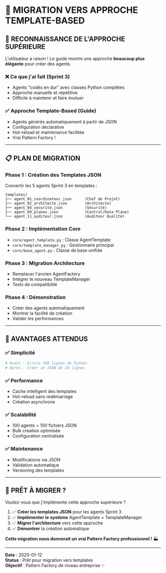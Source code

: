 # 🔄 **MIGRATION VERS APPROCHE TEMPLATE-BASED**

## 🎯 **RECONNAISSANCE DE L'APPROCHE SUPÉRIEURE**

L'utilisateur a raison ! Le guide montre une approche **beaucoup plus élégante** pour créer des agents. 

### **❌ Ce que j'ai fait (Sprint 3)**
- Agents "codés en dur" avec classes Python complètes
- Approche manuelle et répétitive
- Difficile à maintenir et faire évoluer

### **✅ Approche Template-Based (Guide)**
- Agents générés automatiquement à partir de JSON
- Configuration déclarative
- Hot-reload et maintenance facilitée
- Vrai Pattern Factory !

---

## 📋 **PLAN DE MIGRATION**

### **Phase 1 : Création des Templates JSON**
Convertir les 5 agents Sprint 3 en templates :

```
templates/
├── agent_01_coordinateur.json      (Chef de Projet)
├── agent_02_architecte.json        (Architecte)  
├── agent_04_securite.json          (Sécurité)
├── agent_09_planes.json            (Control/Data Plane)
└── agent_11_auditeur.json          (Auditeur Qualité)
```

### **Phase 2 : Implémentation Core**
- `core/agent_template.py` : Classe AgentTemplate
- `core/template_manager.py` : Gestionnaire principal
- `core/base_agent.py` : Classe de base unifiée

### **Phase 3 : Migration Architecture**
- Remplacer l'ancien AgentFactory
- Intégrer le nouveau TemplateManager
- Tests de compatibilité

### **Phase 4 : Démonstration**
- Créer des agents automatiquement
- Montrer la facilité de création
- Valider les performances

---

## 🚀 **AVANTAGES ATTENDUS**

### **✅ Simplicité**
```bash
# Avant : Écrire 500 lignes de Python
# Après : Créer un JSON de 20 lignes
```

### **✅ Performance**
- Cache intelligent des templates
- Hot-reload sans redémarrage
- Création asynchrone

### **✅ Scalabilité**
- 100 agents = 100 fichiers JSON
- Bulk creation optimisée
- Configuration centralisée

### **✅ Maintenance**
- Modifications via JSON
- Validation automatique
- Versioning des templates

---

## 🎯 **PRÊT À MIGRER ?**

Voulez-vous que j'implémente cette approche supérieure ?

1. ✅ **Créer les templates JSON** pour les agents Sprint 3
2. ✅ **Implémenter le système** AgentTemplate + TemplateManager  
3. ✅ **Migrer l'architecture** vers cette approche
4. ✅ **Démontrer** la création automatique

**Cette migration nous donnerait un vrai Pattern Factory professionnel !** 🏭

---

**Date** : 2025-01-12  
**Status** : Prêt pour migration vers templates  
**Objectif** : Pattern Factory de niveau entreprise ✨ 